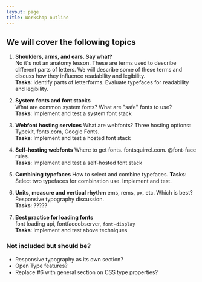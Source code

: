 ```yaml
---
layout: page
title: Workshop outline
---
```


## We will cover the following topics

1. **Shoulders, arms, and ears. Say what?**<br>
    No it's not an anatomy lesson. These are terms used to describe different parts of letters. We will describe some of these terms and discuss how they influence readability and legibility.<br>
    **Tasks**: Identify parts of letterforms. Evaluate typefaces for readability and legibility.

2. **System fonts and font stacks**<br>
    What are common system fonts? What are "safe" fonts to use?<br>
    **Tasks**: Implement and test a system font stack

3. **Webfont hosting services**
    What are webfonts? Three hosting options: Typekit, fonts.com, Google Fonts.<br>
    **Tasks**: Implement and test a hosted font stack

4. **Self-hosting webfonts**
    Where to get fonts. fontsquirrel.com. @font-face rules.<br>
    **Tasks**: Implement and test a self-hosted font stack

5. **Combining typefaces**
    How to select and combine typefaces.
    **Tasks**: Select two typefaces for combination use. Implement and test.<br>

6. **Units, measure and vertical rhythm**
    ems, rems, px, etc. Which is best? Responsive typography discussion.<br>
    **Tasks**: ?????

7. **Best practice for loading fonts**<br>
    font loading api, fontfaceobserver, `font-display`<br>
    **Tasks**: Implement and test above techniques


### Not included but should be?

- Responsive typography as its own section?
- Open Type features?
- Replace #6 with general section on CSS type properties?